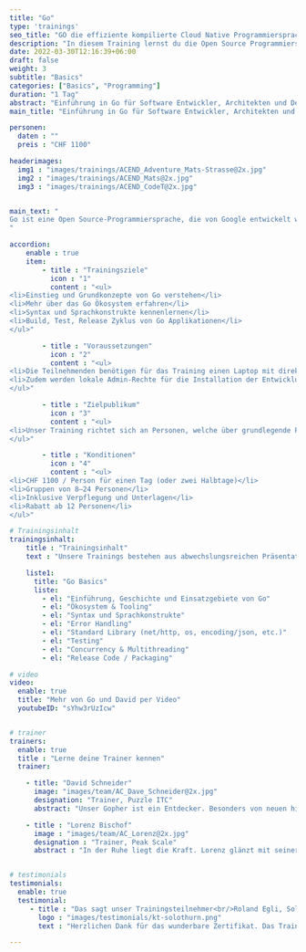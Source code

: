 ```yaml
---
title: "Go"
type: 'trainings'
seo_title: "GO die effiziente kompilierte Cloud Native Programmiersprache."
description: "In diesem Training lernst du die Open Source Programmiersprache Go kennen. Zudem zeigen wir, wie du pragmatisch Anwendungen im Container Umfeld entwickeln kannst."
date: 2022-03-30T12:16:39+06:00
draft: false
weight: 3
subtitle: "Basics"
categories: ["Basics", "Programming"]
duration: "1 Tag"
abstract: "Einführung in Go für Software Entwickler, Architekten und DevOps Engineers."
main_title: "Einführung in Go für Software Entwickler, Architekten und DevOps Engineers."

personen:
  daten : ""
  preis : "CHF 1100"

headerimages:
  img1 : "images/trainings/ACEND_Adventure_Mats-Strasse@2x.jpg"
  img2 : "images/trainings/ACEND_Mats@2x.jpg"
  img3 : "images/trainings/ACEND_CodeT@2x.jpg"


main_text: "
Go ist eine Open Source-Programmiersprache, die von Google entwickelt wurde. Das Augenmerk lag dabei auf Pragmatismus, damit möglichst einfacher und sauberer Programmcode erstellt werden kann, welcher effizient ausgeführt wird. Go kommt häufig zum Einsatz bei Anwendungen und Infrastrukturkomponenten, welche auf skalierbaren Netzwerkdiensten, Cloud Computing und Containern basieren.
"

accordion:
    enable : true
    item:
        - title : "Trainingsziele"
          icon : "1"
          content : "<ul>
<li>Einstieg und Grundkonzepte von Go verstehen</li>
<li>Mehr über das Go Ökosystem erfahren</li>
<li>Syntax und Sprachkonstrukte kennenlernen</li>
<li>Build, Test, Release Zyklus von Go Applikationen</li>
</ul>"

        - title : "Voraussetzungen"
          icon : "2"
          content : "<ul>
<li>Die Teilnehmenden benötigen für das Training einen Laptop mit direktem Zugang zum Internet.</li>
<li>Zudem werden lokale Admin-Rechte für die Installation der Entwicklungsumgebung benötigt.</li>
</ul>"

        - title : "Zielpublikum"
          icon : "3"
          content : "<ul>
<li>Unser Training richtet sich an Personen, welche über grundlegende Programmierkenntnisse verfügen.</li>
</ul>"

        - title : "Konditionen"
          icon : "4"
          content : "<ul>
<li>CHF 1100 / Person für einen Tag (oder zwei Halbtage)</li>
<li>Gruppen von 8–24 Personen</li>
<li>Inklusive Verpflegung und Unterlagen</li>
<li>Rabatt ab 12 Personen</li>
</ul>"

# Trainingsinhalt
trainingsinhalt:
    title : "Trainingsinhalt"
    text : "Unsere Trainings bestehen aus abwechslungsreichen Präsentationen und hands-on Labs, um deren Inhalt auf spannende Art und Weise zu übermitteln.<br/>"

    liste1:
      title: "Go Basics"
      liste:
        - el: "Einführung, Geschichte und Einsatzgebiete von Go"
        - el: "Ökosystem & Tooling"
        - el: "Syntax und Sprachkonstrukte"
        - el: "Error Handling"
        - el: "Standard Library (net/http, os, encoding/json, etc.)"
        - el: "Testing"
        - el: "Concurrency & Multithreading"
        - el: "Release Code / Packaging"

# video
video:
  enable: true
  title: "Mehr von Go und David per Video"
  youtubeID: "sYhw3rUzIcw"


# trainer
trainers:
  enable: true
  title : "Lerne deine Trainer kennen"
  trainer:

    - title: "David Schneider"
      image: "images/team/AC_Dave_Schneider@2x.jpg"
      designation: "Trainer, Puzzle ITC"
      abstract: "Unser Gopher ist ein Entdecker. Besonders von neuen hippen Technologien, sowie auch von feinen hopfigen Variationen unter den Lauben der Berner Altstadt."

    - title : "Lorenz Bischof"
      image : "images/team/AC_Lorenz@2x.jpg"
      designation : "Trainer, Peak Scale"
      abstract : "In der Ruhe liegt die Kraft. Lorenz glänzt mit seiner ruhigen und besonnenen Art bei den komplexesten Themen in der IT-Welt."


# testimonials
testimonials:
  enable: true
  testimonial:
     - title : "Das sagt unser Trainingsteilnehmer<br/>Roland Egli, Solothurn"
       logo : "images/testimonials/kt-solothurn.png"
       text : "Herzlichen Dank für das wunderbare Zertifikat. Das Training war sehr lernreich und der Austausch mit den anderen Trainees empfand ich als sehr wertvoll. Toll organisiert."

---
```

